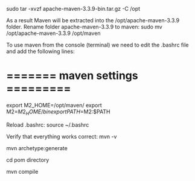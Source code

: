 sudo tar -xvzf apache-maven-3.3.9-bin.tar.gz -C /opt


As a result Maven will be extracted into the /opt/apache-maven-3.3.9 folder.
Rename folder apache-maven-3.3.9 to maven:
sudo mv /opt/apache-maven-3.3.9 /opt/maven


To use maven from the console (terminal) we need to edit the .bashrc file and add the following lines:
# =======  maven settings =========
export M2_HOME=/opt/maven/
export M2=$M2_HOME/bin
export PATH=$M2:$PATH


Reload .bashrc:
source ~/.bashrc


Verify that everything works correct:
mvn -v

mvn archetype:generate

cd pom directory

mvn compile


